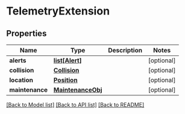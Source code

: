 # TelemetryExtension

## Properties
Name | Type | Description | Notes
------------ | ------------- | ------------- | -------------
**alerts** | [**list[Alert]**](Alert.md) |  | [optional] 
**collision** | [**Collision**](Collision.md) |  | [optional] 
**location** | [**Position**](Position.md) |  | [optional] 
**maintenance** | [**MaintenanceObj**](MaintenanceObj.md) |  | [optional] 

[[Back to Model list]](../../README.md#documentation-for-models) [[Back to API list]](../../README.md#documentation-for-api-endpoints) [[Back to README]](../../README.md)


